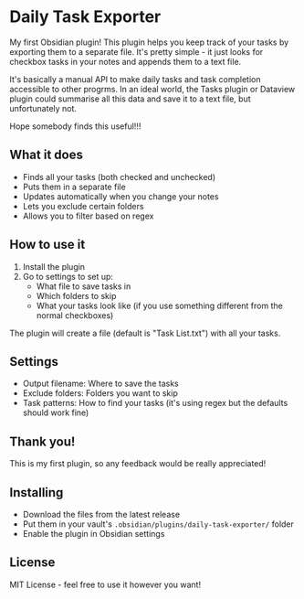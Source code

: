 # Daily Task Exporter

My first Obsidian plugin! This plugin helps you keep track of your tasks by exporting them to a separate file. It's pretty simple - it just looks for checkbox tasks in your notes and appends them to a text file.

It's basically a manual API to make daily tasks and task completion accessible to other progrms. In an ideal world, the Tasks plugin or Dataview plugin could summarise all this data and save it to a text file, but unfortunately not.

Hope somebody finds this useful!!!

## What it does

- Finds all your tasks (both checked and unchecked)
- Puts them in a separate file
- Updates automatically when you change your notes
- Lets you exclude certain folders
- Allows you to filter based on regex

## How to use it

1. Install the plugin
2. Go to settings to set up:
   - What file to save tasks in
   - Which folders to skip
   - What your tasks look like (if you use something different from the normal checkboxes)

The plugin will create a file (default is "Task List.txt") with all your tasks.

## Settings

- Output filename: Where to save the tasks
- Exclude folders: Folders you want to skip
- Task patterns: How to find your tasks (it's using regex but the defaults should work fine)

## Thank you!

This is my first plugin, so any feedback would be really appreciated! 

## Installing

- Download the files from the latest release
- Put them in your vault's `.obsidian/plugins/daily-task-exporter/` folder
- Enable the plugin in Obsidian settings

## License

MIT License - feel free to use it however you want!